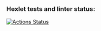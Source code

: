 ### Hexlet tests and linter status:
[![Actions Status](https://github.com/artanizo/layout-designer-positioning-project-56/workflows/hexlet-check/badge.svg)](https://github.com/artanizo/layout-designer-positioning-project-56/actions)